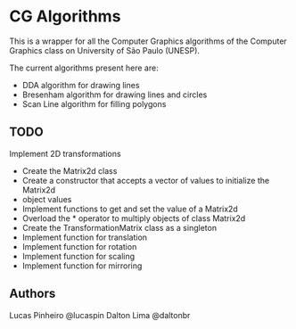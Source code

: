 # CG Algorithms

This is a wrapper for all the Computer Graphics algorithms of the Computer Graphics class on University of São Paulo (UNESP).

The current algorithms present here are:

- DDA algorithm for drawing lines
- Bresenham algorithm for drawing lines and circles
- Scan Line algorithm for filling polygons

## TODO

Implement 2D transformations

- Create the Matrix2d class
- Create a constructor that accepts a vector of values to initialize the Matrix2d
- object values
- Implement functions to get and set the value of a Matrix2d
- Overload the * operator to multiply objects of class Matrix2d
- Create the TransformationMatrix class as a singleton
- Implement function for translation
- Implement function for rotation
- Implement function for scaling
- Implement function for mirroring

## Authors

Lucas Pinheiro @lucaspin Dalton Lima @daltonbr
